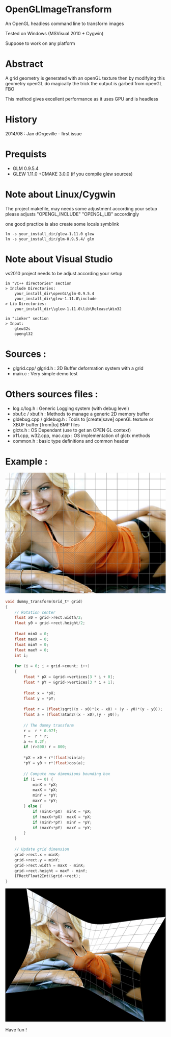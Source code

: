 OpenGLImageTransform
====================

An OpenGL headless command line to transform images

Tested on Windows (MSVisual 2010 + Cygwin)

Suppose to work on any platform

Abstract
========

A grid geometry is generated with an openGL texture
then by modifying this geometry openGL do magically the trick
the output is garbed from openGL FBO

This method gives excellent performance as it uses GPU and is headless


History
=======

2014/08 : Jan dOrgeville - first issue

Prequists
==========

- GLM 0.9.5.4
- GLEW 1.11.0   +CMAKE 3.0.0 (if you compile glew sources)

Note about Linux/Cygwin
=======================

The project makefile, may needs some adjustment according your setup
please adjusts "OPENGL_INCLUDE" "OPENGL_LIB" accordingly

one good practice is also create some locals symblink
```
ln -s your_install_dir/glew-1.11.0 glew
ln -s your_install_dir/glm-0.9.5.4/ glm
```

Note about Visual Studio
=========================

vs2010 project needs to be adjust according your setup
```
in "VC++ directories" section
> Include Directories:
    your_install_dir\openGL\glm-0.9.5.4
    your_install_dir\glew-1.11.0\include
> Lib Directories:
	your_install_dir\\glew-1.11.0\lib\Release\Win32
```

```
in "Linker" section
> Input:
	glew32s 
	opengl32
```
	
Sources :
=========
* glgrid.cpp/ glgrid.h    : 2D Buffer deformation system with a grid
* main.c                  : Very simple demo test


# Others sources files :
* log.c/log.h               : Generic Logging system (with debug level)
* xbuf.c / xbuf.h           : Methods to manage a generic 2D memory buffer
* gldebug.cpp / gldebug.h   : Tools to [create|save] openGL texture or XBUF buffer [from|to] BMP files
* glctx.h                   : OS Dependant (use to get an OPEN GL context)
* x11.cpp, w32.cpp, mac.cpp	: OS implementation of glctx methods
* common.h                  : basic type definitions and common header

Example :
=========

![Source Image](/image.bmp)

```c
void dummy_transform(Grid_t* grid)
{
    // Rotation center
    float x0 = grid->rect.width/2;
    float y0 = grid->rect.height/2;

    float minX = 0;
    float maxX = 0;
    float minY = 0;
    float maxY = 0;
    int i;
	
    for (i = 0; i < grid->count; i++)
    {
        float * pX = &grid->vertices[3 * i + 0];
        float * pY = &grid->vertices[3 * i + 1];

        float x = *pX;
        float y = *pY;

        float r = (float)sqrt((x - x0)*(x - x0) + (y - y0)*(y - y0));
        float a = (float)atan2((x - x0),(y - y0));
        
		// The dummy transform
        r =  r * 0.07f;
        r =  r * r;
        a += 0.2f;
        if (r>800) r = 800;
        
        *pX = x0 + r*(float)sin(a);
        *pY = y0 + r*(float)cos(a);

		// Compute new dimensions bounding box
        if (i == 0) {
            minX = *pX;
            maxX = *pX;
            minY = *pY;
            maxY = *pY;
        } else {
            if (minX>*pX)  minX = *pX;
            if (maxX<*pX)  maxX = *pX;
            if (minY>*pY)  minY = *pY;
            if (maxY<*pY)  maxY = *pY;
        }
    }

	// Update grid dimension
    grid->rect.x = minX;
    grid->rect.y = minY;
    grid->rect.width = maxX - minX;
    grid->rect.height = maxY - minY;
    IFRectFloat2Int(&grid->rect);
}
```

![Output Image](/result.bmp)

Have fun !



